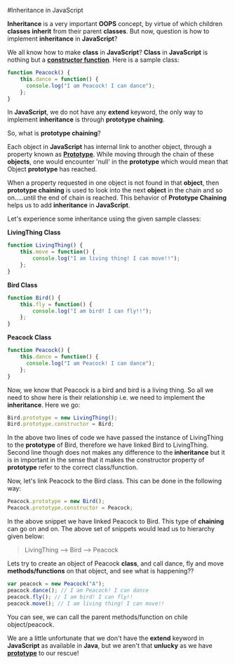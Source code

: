 #Inheritance in JavaScript

**Inheritance** is a very important **OOPS** concept, by virtue of which children **classes** **inherit** from their parent **classes**. But now, question is how to implement **inheritance** in **JavaScript**?

We all know how to make **class** in **JavaScript**? **Class** in **JavaScript** is nothing but a **[constructor function](http://codechutney.in/blog/javascript/constructor-pattern/)**. Here is a sample class:
```JavaScript
function Peacock() {
    this.dance = function() {
      console.log("I am Peacock! I can dance");
    };
}
```

In **JavaScript**, we do not have any **extend** keyword, the only way to implement **inheritance** is through **prototype chaining**.

So, what is **prototype chaining**?

Each object in **JavaScript** has internal link to another object, through a property known as **[Prototype](http://codechutney.in/blog/javascript/prototype-in-javascript/)**. While moving through the chain of these **objects**, one would encounter 'null' in the **prototype** which would mean that Object **prototype** has reached.

When a property requested in one object is not found in that **object**, then **prototype chaining** is used to look into the next **object** in the chain and so on.....until the end of chain is reached. This behavior of **Prototype Chaining** helps us to add **inheritance** in **JavaScript**.

Let's experience some inheritance using the given sample classes:

**LivingThing Class**
```JavaScript
function LivingThing() {
    this.move = function() {
        console.log("I am living thing! I can move!!");
    };
}
```

**Bird Class**
```JavaScript
function Bird() {
    this.fly = function() {
        console.log("I am bird! I can fly!!");
    };
}
```

**Peacock Class**
```JavaScript
function Peacock() {
    this.dance = function() {
      console.log("I am Peacock! I can dance");
    };
}
```

Now, we know that Peacock is a bird and bird is a living thing. So all we need to show here is their relationship i.e. we need to implement the **inheritance**. Here we go:

```JavaScript
Bird.prototype = new LivingThing();
Bird.prototype.constructor = Bird;
```

In the above two lines of code we have passed the instance of LivingThing to the **prototype** of Bird, therefore we have linked Bird to LivingThing. Second line though does not makes any difference to the **inheritance** but it is in important in the sense that it makes the constructor property of **prototype** refer to the correct class/function.

Now, let's link Peacock to the Bird class. This can be done in the following way:

```JavaScript
Peacock.prototype = new Bird();
Peacock.prototype.constructor = Peacock;
```

In the above snippet we have linked Peacock to Bird. This type of **chaining** can go on and on. The above set of snippets would lead us to hierarchy given below:

> LivingThing --> Bird --> Peacock

Lets try to create an object of Peacock **class**, and call dance, fly and move **methods/functions** on that object, and see what is happening??

```JavaScript
var peacock = new Peacock("A");
peacock.dance(); // I am Peacock! I can dance
peacock.fly(); // I am bird! I can fly!!
peacock.move(); // I am living thing! I can move!!
```

You can see, we can call the parent methods/function on chile object/peacock.

We are a little unfortunate that we don't have the **extend** keyword in **JavaScript** as available in **Java**, but we aren't that **unlucky** as we have **[prototype](http://codechutney.in/blog/javascript/prototype-in-javascript/)** to our rescue!